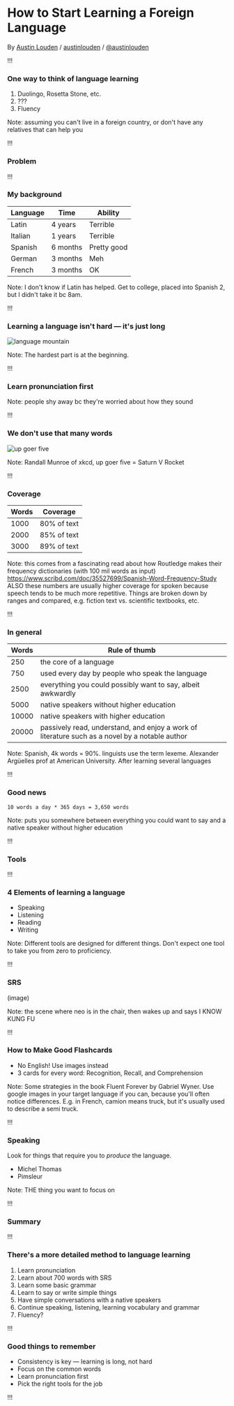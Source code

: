 <!-- .slide: data-background="#2aa198" -->
<!-- .slide: data-state="terminal" -->

# How to Start Learning a Foreign Language

By <a href="http://austinlouden.com">Austin Louden</a> / <a href="https://www.pinterest.com/austinlouden/"><i class="fa fa-pinterest" aria-hidden="true"></i>austinlouden</a> / <a href="http://twitter.com/bkase_">@austinlouden</a> 

!!!

### One way to think of language learning

1. Duolingo, Rosetta Stone, etc.
2. ???
3. Fluency


Note: assuming you can't live in a foreign country, or don't have any relatives that can help you

!!!

### Problem


!!!

### My background

| Language | Time | Ability |
| -------- | ------ | ----- |
| Latin | 4 years | Terrible |
| Italian | 1 years | Terrible |
| Spanish | 6 months | Pretty good |
| German | 3 months | Meh |
| French | 3 months | OK |

Note: I don't know if Latin has helped. Get to college, placed into Spanish 2, but I didn't take it bc 8am.

!!!

### Learning a language isn't hard — it's just long

![language mountain](img/language_mountain.png)

Note: The hardest part is at the beginning.

!!!

### Learn pronunciation first

Note: people shy away bc they're worried about how they sound

!!!

### We don't use that many words

![up goer five](img/up_goer.png)

Note: Randall Munroe of xkcd, up goer five = Saturn V Rocket

!!!

### Coverage

| Words | Coverage |
| -------- | ------ |
| 1000 | 80% of text |
| 2000 | 85% of text |
| 3000 | 89% of text |

Note: this comes from a fascinating read about how Routledge makes their frequency dictionaries (with 100 mil words as input) https://www.scribd.com/doc/35527699/Spanish-Word-Frequency-Study ALSO these numbers are usually higher coverage for spoken because speech tends to be much more repetitive. Things are broken down by ranges and compared, e.g. fiction text vs. scientific textbooks, etc.

!!!

### In general

| Words | Rule of thumb |
| -------- | ------ |
| 250 | the core of a language |
| 750 | used every day by people who speak the language |
| 2500 | everything you could possibly want to say, albeit awkwardly |
| 5000 | native speakers without higher education |
| 10000 | native speakers with higher education | 
| 20000 | passively read, understand, and enjoy a work of literature such as a novel by a notable author |

Note: Spanish, 4k words = 90%. linguists use the term lexeme. Alexander Argüelles prof at American University. After learning several languages

!!!

### Good news

```
10 words a day * 365 days = 3,650 words
```

Note: puts you somewhere between everything you could want to say and a native speaker without higher education

!!!

### Tools

!!!

### 4 Elements of learning a language

- Speaking
- Listening
- Reading
- Writing

Note: Different tools are designed for different things. Don't expect one tool to take you from zero to proficiency.

!!!

### SRS

(image)

Note: the scene where neo is in the chair, then wakes up and says I KNOW KUNG FU

!!!

### How to Make Good Flashcards

- No English! Use images instead
- 3 cards for every word: Recognition, Recall, and Comprehension

Note: Some strategies in the book Fluent Forever by Gabriel Wyner. Use google images in your target language if you can, because you'll often notice differences. E.g. in French, camion means truck, but it's usually used to describe a semi truck.

!!!

### Speaking

Look for things that require you to _produce_ the language.

- Michel Thomas
- Pimsleur 

Note: THE thing you want to focus on

!!!


### Summary

!!!

### There's a more detailed method to language learning

1. Learn pronunciation
2. Learn about 700 words with SRS
3. Learn some basic grammar
4. Learn to say or write simple things
5. Have simple conversations with a native speakers
6. Continue speaking, listening, learning vocabulary and grammar 
7. Fluency?

!!!

### Good things to remember

- Consistency is key — learning is long, not hard
- Focus on the common words
- Learn pronunciation first
- Pick the right tools for the job

!!!



